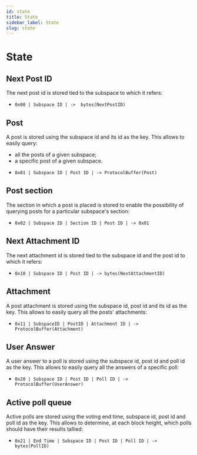 ```yaml
---
id: state
title: State
sidebar_label: State
slug: state
---
```


# State

## Next Post ID
The next post id is stored tied to the subspace to which it refers:

* `0x00 | Subspace ID | ->  bytes(NextPostID)`

## Post
A post is stored using the subspace id and its id as the key. This allows to easily query:
- all the posts of a given subspace;
- a specific post of a given subspace.

* `0x01 | Subspace ID | Post ID | -> ProtocolBuffer(Post)` 

## Post section
The section in which a post is placed is stored to enable the possibility of querying posts for a particular subspace's section:

* `0x02 | Subspace ID | Section ID | Post ID | -> 0x01`

## Next Attachment ID
The next attachment id is stored tied to the subspace id and the post id to which it refers:

* `0x10 | Subspace ID | Post ID | -> bytes(NextAttachmentID)`

## Attachment
A post attachment is stored using the subspace id, post id and its id as the key. This allows to easily query all the posts' attachments:

* `0x11 | SubspaceID | PostID | Attachment ID | -> ProtocolBuffer(Attachment)`

## User Answer
A user answer to a poll is stored using the subspace id, post id and poll id as the key. This allows to easily query all the answers of a specific poll:

* `0x20 | Subspace ID | Post ID | Poll ID | -> ProtocolBuffer(UserAnswer)`

## Active poll queue 
Active polls are stored using the voting end time, subspace id, post id and poll id as the key. This allows to determine, at each block height, which polls should have their results tallied:

* `0x21 | End Time | Subspace ID | Post ID | Poll ID | -> bytes(PollID)`
